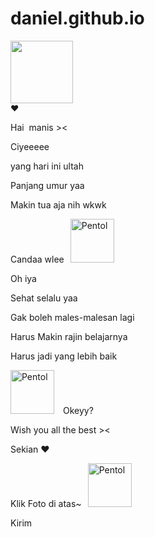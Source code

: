 # daniel.github.io

<html>
<meta charset='UTF-8'/><meta content='width=device-width, initial-scale=1, user-scalable=1, minimum-scale=1, maximum-scale=5' name='viewport'/><meta content='IE=edge' http-equiv='X-UA-Compatible'/>
<link rel="preconnect" href="https://fonts.googleapis.com"><link rel="preconnect" href="https://fonts.gstatic.com" crossorigin><link href="https://fonts.googleapis.com/css2?family=Quicksand&display=swap" rel="stylesheet">
<script src="https://cdn.jsdelivr.net/npm/sweetalert2@11.0.19/dist/sweetalert2.all.min.js"></script><link href="https://kado-untukmu.likeadream.repl.co/style.css" rel="stylesheet" type="text/css" /><script src="https://kado-untukmu.likeadream.repl.co/script.js"></script>
<head>
<!-- 
This code was made by Rayya R!
Blog: https://sinkronin.com
Instagram: @rayyarrr
TikTok: @rayyarr_
Telegram: @rayyarr
WhatsApp: 6282130626142
-->
</head>
<body>
<style>
body{background-image: url("https://i.postimg.cc/dtnfMN6c/IMG-20211103-181126-886.jpg");background-repeat: no-repeat;background-size: 105% 105%;animation:none;transition:all .3s ease;}
</style>
<div id='konten'><div class="foto"><div class="image">
<!-- Foto --><img id="ftKm" src="https://i.postimg.cc/0jyyvR8J/images.jpg" width="100px" height="100px" onClick="klikfoto();"/></div>
<span style="font-weight:700;font-size: 13px" id="sp1"><div id="lope" style="display:inline-block;align-items:center;justify-content:center;">&#9829;</div></span>
<div id="sp2" style="display:none;"><span style="font-weight:700;font-size: 13px" id="finish"></span></div>
</div>
<div id='scrollImage'>
  <p>Hai&nbsp;<b id="kamu"></b>&nbsp;manis ><</p>
  <p>Ciyeeeee</p>
  <p>yang hari ini ultah</p>
  <p>Panjang umur yaa</p>
  <p>Makin tua aja nih wkwk</p>
  <p>Candaa wlee<img style="margin-left:10px;" alt="Pentol" src="https://c.tenor.com/AlUwZp0ih_wAAAAi/pentol-quby.gif" height="70" /></p>
  <p>Oh iya</p>
  <p>Sehat selalu yaa</p>
  <p>Gak boleh males-malesan lagi</p>
  <p>Harus Makin rajin belajarnya</p>
  <p>Harus jadi yang lebih baik</p>
  <p><img style="margin-right:10px;" alt="Pentol" src="https://c.tenor.com/1Si3A6alsiEAAAAi/pentol-quby.gif" height="70" />
  Okeyy?</p>
  <p>Wish you all the best&nbsp;<span id="wrnRed">><</span></p>
  <p>Sekian &#10084;&#65039;</p>
  <p>Klik Foto di atas~<img style="margin-left:10px;" alt="Pentol" src="https://c.tenor.com/oQ_6wxtMrx0AAAAi/pentol-quby.gif" height="70" /></p>
</div></div>

<div id="contTom"><a class='button whatsapp' onClick='bukaWa();'><i class='icon whatsapp'></i>Kirim</a>
</div>

<script>  
var a=0,finish;
finish = "Selamat ulang tahun ya cantik❣️";

//Opsi WhatsApp
 function bukaWa(){window.location = "https://api.whatsapp.com/send?phone=&text=Hai, Aku " + "*" + nama + "*" + "%0A%0A" + "*" + nama + "*" + " udah bacain semuanya. Makasih yaaa" + " *" + author + "* " + "udah bikinin ini semua><" + "%0A%0A" + "*" + "Dikirim:" + "*" + "%20" + dateTime;} 
</script>
<script type="text/javascript">            
            var today = new Date();var date = today.getDate()+'/'+(today.getMonth()+1)+'/'+today.getFullYear()+'.';var dateTime = date;
            const swals = Swal.mixin({
                cancelButtonColor: '#909090',
                confirmButtonColor: '#00B487',
                allowOutsideClick: false,
            });
            async function mulai(){
                var { value: nama } = await swals.fire({
                    title: 'Nama kamu?',
                    input: 'text',
                    confirmButtonText: 'Lanjut',
                    showCancelButton: false,
                });                           
                if(nama){
                	window.nama = nama;
                    finish = finish + ", " + nama + "!";    
                    document.getElementById("kamu").innerHTML = "" + window.nama;                      
                	var { value: author } = await swals.fire({
                    title: nama + ' tau Aku siapa? Spill namanya dong!',
                    input: 'text',
                    confirmButtonText: 'Lanjut',
                    showCancelButton: false,
                    });                
                  if(author != nama){
                    document.getElementById("sp1").innerHTML = "Dari " + author + ", Untuk " + window.nama + "!";
                	window.author = author;                   
                    await swals.fire(`Sekarang lihat ini ya &#10084;&#65039;`);
                    setTimeout(showDiv, 100);                                    
               } else {
                    await swals.fire('Nama tidak boleh kosong/sama dengan nama kamu!');
                    mulai();
                }
                } else {
                    await swals.fire('Nama tidak boleh kosong, ya!');
                    mulai();
                }
            }
//funct Mulai
mulai()            
</script>
<script>
  function nonDiv() {document.getElementById('konten').style.opacity = "0";} function showDiv() {document.getElementById('konten').style.opacity = "1";document.getElementById('konten').style.top = "0";document.querySelector("body").style.animation = "anim 9s ease infinite";}
  function tombol() {document.getElementById('contTom').style.margin = "0";document.getElementById('contTom').style.opacity = "1";var e1 = document.getElementById('ftKm');e1.classList.add("degdeg");}  
  function klikfoto() {document.getElementById('sp1').style.display = "none";document.getElementById('sp2').style.display = "block";if(a<finish.length){document.getElementById("finish").innerHTML += finish.charAt(a);a++;setTimeout(klikfoto,100);} if(a==finish.length){setTimeout(tombol,500);}}
</script>
</body>
</html>
